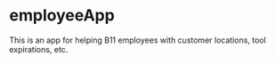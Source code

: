 employeeApp
===========

This is an app for helping B11 employees with customer locations, tool expirations, etc.
